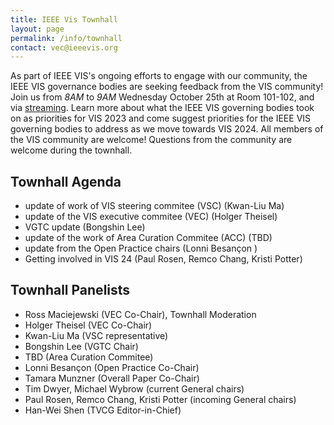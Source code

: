 ```yaml
---
title: IEEE Vis Townhall
layout: page
permalink: /info/townhall
contact: vec@ieeevis.org
---
```


As part of IEEE VIS's ongoing efforts to engage with our community, the IEEE VIS governance bodies are seeking feedback from the VIS community! 
Join us from *8AM* to *9AM* Wednesday October 25th at Room 101-102, and via [streaming](https://monash.zoom.us/j/85697136750?pwd=Y1FPK1FpaHA5VVdDYU9XbWw2YzdhQT09). Learn more about what the IEEE VIS governing bodies took on as priorities for VIS 2023 and come suggest priorities for the IEEE VIS governing bodies to address as we move towards VIS 2024. All members of the VIS community are welcome!
Questions from the community are welcome during the townhall.

## Townhall Agenda
* update of work of VIS steering commitee (VSC) (Kwan-Liu Ma)
* update of the VIS executive commitee (VEC) (Holger Theisel)
* VGTC update (Bongshin Lee)
* update of the work of Area Curation Commitee (ACC) (TBD)
* update from the Open Practice chairs (Lonni Besançon )
* Getting involved in VIS 24 (Paul Rosen, Remco Chang, Kristi Potter)


## Townhall Panelists
* Ross Maciejewski (VEC Co-Chair), Townhall Moderation
* Holger Theisel (VEC Co-Chair)
* Kwan-Liu Ma (VSC representative)
* Bongshin Lee (VGTC Chair)
* TBD (Area Curation Commitee)
* Lonni Besançon (Open Practice Co-Chair)
* Tamara Munzner (Overall Paper Co-Chair) 
* Tim Dwyer, Michael Wybrow (current General chairs)
* Paul Rosen, Remco Chang, Kristi Potter (incoming General chairs) 
* Han-Wei Shen (TVCG Editor-in-Chief) 
